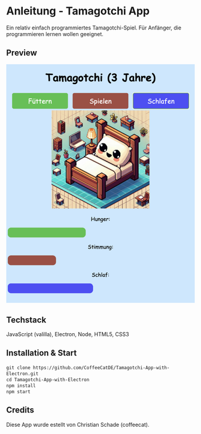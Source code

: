 
# Anleitung - Tamagotchi App
Ein relativ einfach programmiertes Tamagotchi-Spiel.
Für Anfänger, die programmieren lernen wollen geeignet.

## Preview
![demo](demo.jpg)


## Techstack
JavaScript (valilla), Electron, Node, HTML5, CSS3
## Installation & Start

```
git clone https://github.com/CoffeeCatDE/Tamagotchi-App-with-Electron.git
cd Tamagotchi-App-with-Electron
npm install
npm start 
````

## Credits
Diese App wurde estellt von Christian Schade (coffeecat).

